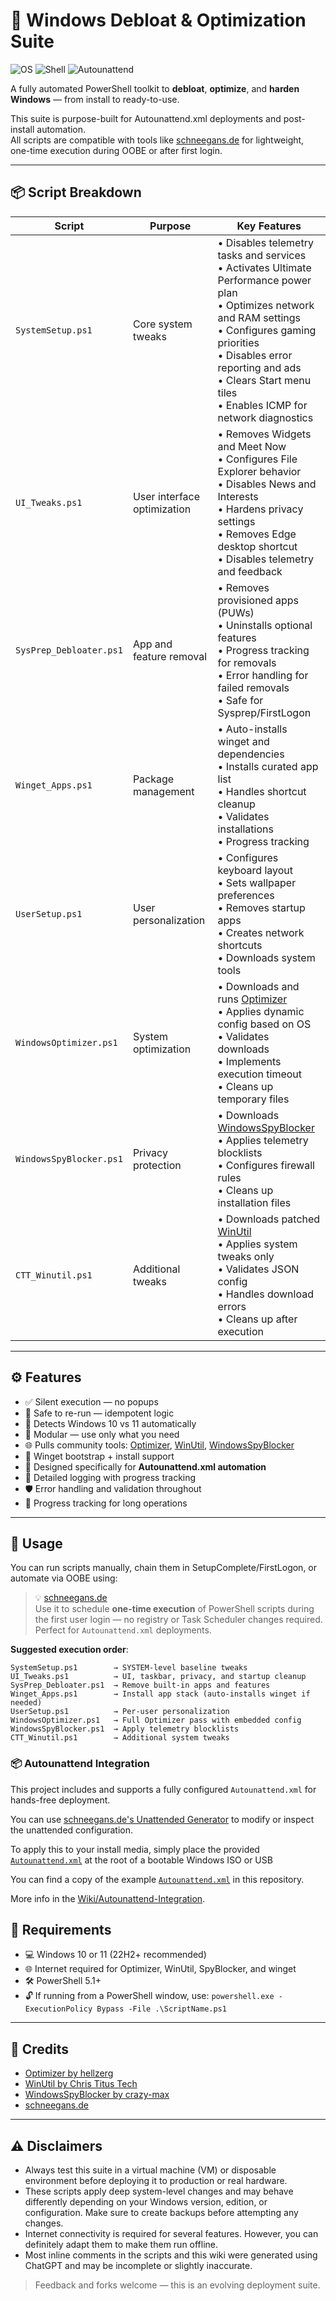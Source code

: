 # 🧰 Windows Debloat & Optimization Suite

![OS](https://img.shields.io/badge/Windows-10%20%7C%2011-blue)
![Shell](https://img.shields.io/badge/Shell-PowerShell-008fc7)
![Autounattend](https://img.shields.io/badge/Autounattend-Compatible-green)

A fully automated PowerShell toolkit to **debloat**, **optimize**, and **harden Windows** — from install to ready-to-use.

This suite is purpose-built for Autounattend.xml deployments and post-install automation.  
All scripts are compatible with tools like [schneegans.de](https://schneegans.de/windows/unattend-generator) for lightweight, one-time execution during OOBE or after first login.

---

## 📦 Script Breakdown

| Script                   | Purpose | Key Features |
|--------------------------|---------|--------------|
| `SystemSetup.ps1`        | Core system tweaks | • Disables telemetry tasks and services<br>• Activates Ultimate Performance power plan<br>• Optimizes network and RAM settings<br>• Configures gaming priorities<br>• Disables error reporting and ads<br>• Clears Start menu tiles<br>• Enables ICMP for network diagnostics |
| `UI_Tweaks.ps1`          | User interface optimization | • Removes Widgets and Meet Now<br>• Configures File Explorer behavior<br>• Disables News and Interests<br>• Hardens privacy settings<br>• Removes Edge desktop shortcut<br>• Disables telemetry and feedback |
| `SysPrep_Debloater.ps1`  | App and feature removal | • Removes provisioned apps (PUWs)<br>• Uninstalls optional features<br>• Progress tracking for removals<br>• Error handling for failed removals<br>• Safe for Sysprep/FirstLogon |
| `Winget_Apps.ps1`        | Package management | • Auto-installs winget and dependencies<br>• Installs curated app list<br>• Handles shortcut cleanup<br>• Validates installations<br>• Progress tracking |
| `UserSetup.ps1`          | User personalization | • Configures keyboard layout<br>• Sets wallpaper preferences<br>• Removes startup apps<br>• Creates network shortcuts<br>• Downloads system tools |
| `WindowsOptimizer.ps1`   | System optimization | • Downloads and runs [Optimizer](https://github.com/hellzerg/optimizer)<br>• Applies dynamic config based on OS<br>• Validates downloads<br>• Implements execution timeout<br>• Cleans up temporary files |
| `WindowsSpyBlocker.ps1`  | Privacy protection | • Downloads [WindowsSpyBlocker](https://github.com/crazy-max/WindowsSpyBlocker)<br>• Applies telemetry blocklists<br>• Configures firewall rules<br>• Cleans up installation files |
| `CTT_Winutil.ps1`        | Additional tweaks | • Downloads patched [WinUtil](https://christitus.com/win)<br>• Applies system tweaks only<br>• Validates JSON config<br>• Handles download errors<br>• Cleans up after execution |

---

## ⚙️ Features

- ✅ Silent execution — no popups
- 🔁 Safe to re-run — idempotent logic
- 🧠 Detects Windows 10 vs 11 automatically
- 🧩 Modular — use only what you need
- 🌐 Pulls community tools: [Optimizer](https://github.com/hellzerg/optimizer), [WinUtil](https://christitus.com/win), [WindowsSpyBlocker](https://github.com/crazy-max/WindowsSpyBlocker)
- 💾 Winget bootstrap + install support
- 🧱 Designed specifically for **Autounattend.xml automation**
- 📝 Detailed logging with progress tracking
- 🛡️ Error handling and validation throughout
- 🔄 Progress tracking for long operations

---

## 🚀 Usage

You can run scripts manually, chain them in SetupComplete/FirstLogon, or automate via OOBE using:

> 💡 [schneegans.de](https://schneegans.de/windows/unattend-generator/)  
> Use it to schedule **one-time execution** of PowerShell scripts during the first user login — no registry or Task Scheduler changes required.  
> Perfect for `Autounattend.xml` deployments.

**Suggested execution order**:
```
SystemSetup.ps1        → SYSTEM-level baseline tweaks
UI_Tweaks.ps1          → UI, taskbar, privacy, and startup cleanup
SysPrep_Debloater.ps1  → Remove built-in apps and features
Winget_Apps.ps1        → Install app stack (auto-installs winget if needed)
UserSetup.ps1          → Per-user personalization
WindowsOptimizer.ps1   → Full Optimizer pass with embedded config
WindowsSpyBlocker.ps1  → Apply telemetry blocklists
CTT_Winutil.ps1        → Additional system tweaks
```

### 📦 Autounattend Integration

This project includes and supports a fully configured `Autounattend.xml` for hands-free deployment.

You can use [schneegans.de's Unattended Generator](https://schneegans.de/windows/unattend-generator/) to modify or inspect the unattended configuration.

To apply this to your install media, simply place the provided [`Autounattend.xml`](./autounattend.xml) at the root of a bootable Windows ISO or USB

You can find a copy of the example [`Autounattend.xml`](./autounattend.xml) in this repository.

More info in the [Wiki/Autounattend-Integration](https://github.com/lotusflowr/windows-debloat-automated/wiki/Autounattend-Integration).

## 📌 Requirements

- 💻 Windows 10 or 11 (22H2+ recommended)
- 🌐 Internet required for Optimizer, WinUtil, SpyBlocker, and winget
- 🛠 PowerShell 5.1+
- 🔓 If running from a PowerShell window, use: `powershell.exe -ExecutionPolicy Bypass -File .\ScriptName.ps1`

---

## 🤝 Credits

- [Optimizer by hellzerg](https://github.com/hellzerg/optimizer)
- [WinUtil by Chris Titus Tech](https://github.com/ChrisTitusTech/winutil)
- [WindowsSpyBlocker by crazy-max](https://github.com/crazy-max/WindowsSpyBlocker)
- [schneegans.de](https://schneegans.de/windows/unattend-generator)

---

## ⚠️ Disclaimers

- Always test this suite in a virtual machine (VM) or disposable environment before deploying it to production or real hardware.
- These scripts apply deep system-level changes and may behave differently depending on your Windows version, edition, or configuration. Make sure to create backups before attempting any changes.
- Internet connectivity is required for several features. However, you can definitely adapt them to make them run offline.
- Most inline comments in the scripts and this wiki were generated using ChatGPT and may be incomplete or slightly inaccurate.  

> Feedback and forks welcome — this is an evolving deployment suite.
